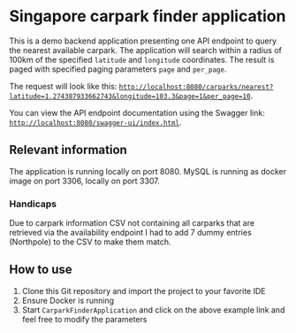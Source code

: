 # Singapore carpark finder application
This is a demo backend application presenting one API endpoint to query the nearest available carpark.
The application will search within a radius of 100km of the specified `latitude` and `longitude` coordinates.
The result is paged with specified paging parameters `page` and `per_page`.

The request will look like this:
[`http://localhost:8080/carparks/nearest?latitude=1.274387933662743&longitude=103.3&page=1&per_page=10`](http://localhost:8080/carparks/nearest?latitude=1.274387933662743&longitude=103.3&page=1&per_page=10).

You can view the API endpoint documentation using the Swagger link: [`http://localhost:8080/swagger-ui/index.html`](http://localhost:8080/swagger-ui/index.html).

## Relevant information
The application is running locally on port 8080.
MySQL is running as docker image on port 3306, locally on port 3307.

### Handicaps
Due to carpark information CSV not containing all carparks that are retrieved via the availability endpoint I had to add 7 dummy entries (Northpole) to the CSV to make them match.

## How to use
1. Clone this Git repository and import the project to your favorite IDE
2. Ensure Docker is running
3. Start `CarparkFinderApplication` and click on the above example link and feel free to modify the parameters
